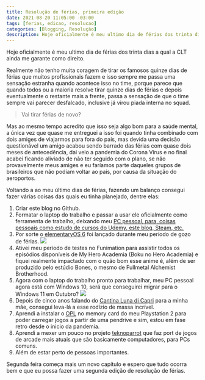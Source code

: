 ```yaml
---
title: Resolução de férias, primeira edição
date: 2021-08-20 11:05:00 -03:00
tags: [ferias, edicao, resolucao]
categories: [Blogging, Resolução]
description: Hoje oficialmente é meu ultimo dia de férias dos trinta dias a qual a CLT ainda me garante como direito.
---
```

Hoje oficialmente é meu ultimo dia de férias dos trinta dias a qual a CLT ainda me garante como direito.

Realmente não tenho muita coragem de tirar os famosos quinze dias de férias que muitos profissionais fazem e isso sempre me passa uma sensação estranha quando acontece isso no time, porque parece que quando todos ou a maioria resolve tirar quinze dias de férias e depois eventualmente o restante mais a frente, passa a sensação de que o time sempre vai parecer desfalcado, inclusive já virou piada interna no squad.

> Vai tirar férias de novo?

Mas ao mesmo tempo acredito que isso seja algo bom para a saúde mental, a única vez que quase me entreguei a isso foi quando tinha combinado com dois amiges de viajarmos para fora do pais, mas devida uma decisão questionável um amigo acabou sendo barrado das férias com quase dois meses de antecedência, dai veio a pandemia do Corona Vírus e no final acabei ficando aliviado de não ter seguido com o plano, se não provavelmente meus amiges e eu faríamos parte daqueles grupos de brasileiros que não podiam voltar ao pais, por causa da situação do aeroportos.

Voltando a ao meu último dias de férias, fazendo um balanço consegui fazer várias coisas das quais eu tinha planejado, dentre elas:

1. Criar este blog no Github.
2. Formatar o laptop do trabalho e passar a usar ele oficialmente como ferramenta de trabalho, deixando meu [PC pessoal, para, coisas pessoais como estudo de cursos do Udemy, este blog, Steam, etc.](https://rafaelmartines.github.io/como-instalar-docker-no-wsl/)
3. Por sorte o [elementaryOS 6](https://elementary.io/) foi lançado durante meu período de gozo de férias.
   ![](http://s2.glbimg.com/kutdRfB7h_yRLJmkRiOEvupTRhM=/e.glbimg.com/og/ed/f/original/2017/04/24/titanic22.jpg)
4. Ativei meu período de testes no Funimation para assistir todos os episódios disponíveis de My Hero Academia (Boku no Hero Academia) e fiquei realmente impactado com o quão bom esse anime é, além de ser produzido pelo estúdio Bones, o mesmo de Fullmetal Alchemist Brotherhood.
5. Agora com o laptop do trabalho pronto para trabalhar, meu PC pessoal agora está com Windows 10, será que conseguirei migrar para o Windows 11 em Outubro?
   ![](https://media4.giphy.com/media/RGwUJP5zudUvt95HeC/giphy.gif)
6. Depois de cinco anos falando do [Cantina Luna di Capri](http://www.cantinalunadicapri.com.br/) para a minha mãe, consegui leva-lá a esse rodízio de massa incrível.
7. Aprendi a instalar o [OPL](https://github.com/ps2homebrew/Open-PS2-Loader) no memory card do meu Playstation 2 para poder carregar jogos a partir de uma pendrive e sim, estou em fase retro desde o inicio da pandemia.
8. Aprendi a mexer um pouco no projeto [teknoparrot](https://teknogods.github.io/) que faz port de jogos de arcade mais atuais que são basicamente computadores, para PCs comuns.
9. Além de estar perto de pessoas importantes.

Segunda feira começa mais um novo capítulo e espero que tudo ocorra bem e que eu possa fazer uma segunda edição de resolução de férias.